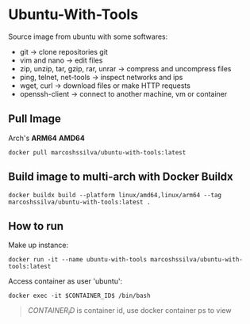 # Ubuntu-With-Tools

Source image from ubuntu with some softwares:

- git -> clone repositories git
- vim and nano -> edit files
- zip, unzip, tar, gzip, rar, unrar -> compress and uncompress files
- ping, telnet, net-tools -> inspect networks and ips
- wget, curl -> download files or make HTTP requests
- openssh-client -> connect to another machine, vm or container

## Pull Image

Arch's
**ARM64**
**AMD64**
```
docker pull marcoshssilva/ubuntu-with-tools:latest
```

## Build image to multi-arch with Docker Buildx
```
docker buildx build --platform linux/amd64,linux/arm64 --tag marcoshssilva/ubuntu-with-tools:latest .
```

## How to run

Make up instance:
```
docker run -it --name ubuntu-with-tools marcoshssilva/ubuntu-with-tools:latest
```

Access container as user 'ubuntu':
```
docker exec -it $CONTAINER_ID$ /bin/bash
```
> $CONTAINER_ID$ is container id, use docker container ps to view

